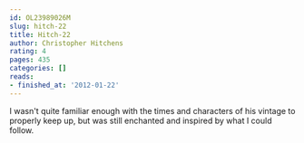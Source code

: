 ```yaml
---
id: OL23989026M
slug: hitch-22
title: Hitch-22
author: Christopher Hitchens
rating: 4
pages: 435
categories: []
reads:
- finished_at: '2012-01-22'
---
```

I wasn't quite familiar enough with the times and characters of his vintage to properly keep up, but was still enchanted and inspired by what I could follow.
